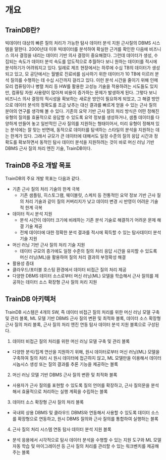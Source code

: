 # 개요

## TrainDB란?
빅데이터 대상의 빠른 질의 처리가 가능한 탐사 데이터 분석 지원 근사질의 DBMS 시스템을 말한다. 2000년대 이후 빅데이터를 분석하여 확실한 근거를 확인한 다음에 비즈니스 의사 결정을 내리는 데이터 기반 의사 결정이 중요해졌다. 그런데 데이터가 생성, 수집되는 속도가 데이터 분석 속도를 압도적으로 추월하다 보니 원하는 데이터를 적시에 분석하기가 어려워지고 있다. 일례로 제조 현장에서는 하루에 수십 TB의 데이터가 생성되고 있고, 모 공단에서는 월별로 진료비를 심사하기 위한 데이터가 10 TB에 이르러 분석 질의를 수행하는 데 수십 시간까지 걸리고 있다. 이런 분석 시간을 줄이기 위해 인메모리 컴퓨팅이나 병렬 처리 등 HW를 활용한 고성능 기술을 적용하려는 시도들도 있지만, 컴퓨팅 자원 사용량이 많아져 비용이 증가하는 문제가 발생하게 된다. 그렇다 보니 비즈니스 의사 결정의 적시성을 확보하는 새로운 방안이 필요하게 되었고, 그 해결 방안으로 데이터 분석의 정확도를 조금 낮추는 대신 결과를 빠르게 얻을 수 있는 근사 질의 분야의 연구를 생각해 볼 수 있다. 기존의 요약 기반 근사 질의 처리 방식은 어떤 정해진 유형의 질의를 효율적으로 응답할 수 있도록 요약 정보를 생성하거나, 샘플 데이터를 다양하게 만들어 놓고 일반적인 근사 질의를 지원하는 형태이어서, 미리 유형이 정해져 있는 분석에는 잘 맞는 반면에, 동적으로 데이터를 탐색하는 스타일의 분석을 지원하는 데는 한계가 있다. 그래서 규모가 큰 데이터에 대해서도 일정 수준의 질의 응답 시간과 정확도를 확보하면서 동적인 탐사 데이터 분석을 지원하려는 것이 바로 머신 러닝 기반 DBMS 근사 질의 처리 엔진 기술, TrainDB이다.

## TrainDB 주요 개발 목표
TrainDB의 주요 개발 목표는 다음과 같다.

* 기존 근사 질의 처리 기술의 한계 극복
  * 기존 샘플링, 히스토그램, 웨이블릿, 스케치 등 전통적인 요약 정보 기반 근사 질의 처리 기술과 같이 질의 커버리지가 낮고 데이터 변경 시 반영이 어려운 기술적 한계 극복
* 데이터 적시 분석 지원
  * 분석 시간이 데이터 크기에 비례하는 기존 분석 기술로 해결하기 어려운 문제 해결 기술 제공
  * 전체 데이터에 대한 정확한 분석 결과를 적시에 획득할 수 있는 탐사데이터 분석 기술 지원
* 머신 러닝 기반 근사 질의 처리 기술 지원
  * 데이터 규모의 증가에도 일정 수준의 질의 처리 응답 시간을 유지할 수 있도록 머신 러닝(ML)을 활용하여 질의 처리 결과의 부정확성 해결
*  활용성 증대
  * 클라우드/포터블 호스팅 환경에서 데이터 비접근 질의 처리 제공
  * 다양한 DBMS 데이터 소스로부터 머신 러닝(ML) 모델을 학습해서 근사 질의를 제공하는 데이터 소스 확장형 근사 질의 처리 지원

## TrainDB 아키텍처
TrainDB 시스템은 4개의 SW, 즉 데이터 비접근 질의 처리를 위한 머신 러닝 모델 구축 및 관리 블록, ML 모델 기반 DBMS 근사 질의 변환 및 최적화 블록, 데이터 소스 확장형 근사 질의 처리 블록, 근사 질의 처리 엔진 연동 탐사 데이터 분석 지원 블록으로 구성된다.
1. 데이터 비접근 질의 처리를 위한 머신 러닝 모델 구축 및 관리 블록
  * 다양한 분석/집계 연산을 지원하기 위해, 원시 데이터로부터 머신 러닝(ML) 모델을 구축하여 질의 처리 시 원시 데이터에 접근하지 않고, ML 모델만을 이용해서 데이터 시놉시스 생성 또는 질의 결과를 추론 기능을 제공하는 블록
2. 머신 러닝 모델 기반 DBMS 근사 질의 변환 및 최적화 블록
  * 사용자가 근사 질의를 표현할 수 있도록 질의 언어를 확장하고, 근사 질의문을 분석해서 효율적으로 처리하는 실행 계획을 수립하는 블록
3. 데이터 소스 확장형 근사 질의 처리 블록
  * 국내외 상용 DBMS 및 클라우드 DBMS와 연동해서 사용할 수 있도록 데이터 소스를 확장형으로 연동하고, 원시 DBMS 질의와 근사 질의를 통합하여 실행하는 블록
4. 근사 질의 처리 시스템 연동 탐사 데이터 분석 지원 블록
  * 분석 응용에서 시각적으로 탐사 데이터 분석을 수행할 수 있는 지원 도구와 ML 모델 자동 학습 및 마이그레이션 등 근사 질의 처리를 관리할 수 있는 워크벤치를 제공해주는 블록

